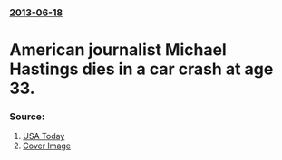 ### [2013-06-18](/news/2013/06/18/index.md)

# American journalist Michael Hastings dies in a car crash at age 33. 




### Source:

1. [USA Today](http://www.usatoday.com/story/news/nation/2013/06/18/hastings-car-accident-journalist/2436549/)
1. [Cover Image](https://www.gannett-cdn.com/GDContent/applogos/usatoday.png)
